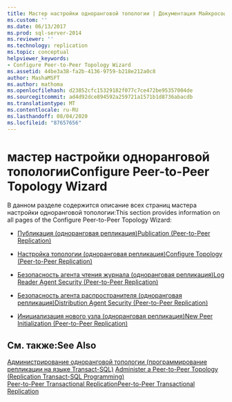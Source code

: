 ```yaml
---
title: Мастер настройки одноранговой топологии | Документация Майкрософт
ms.custom: ''
ms.date: 06/13/2017
ms.prod: sql-server-2014
ms.reviewer: ''
ms.technology: replication
ms.topic: conceptual
helpviewer_keywords:
- Configure Peer-to-Peer Topology Wizard
ms.assetid: 44be3a38-fa2b-4136-9759-b218e212a0c8
author: MashaMSFT
ms.author: mathoma
ms.openlocfilehash: d23852cfc15329182f077c7ce472be95357004de
ms.sourcegitcommit: ad4d92dce894592a259721a1571b1d8736abacdb
ms.translationtype: MT
ms.contentlocale: ru-RU
ms.lasthandoff: 08/04/2020
ms.locfileid: "87657656"
---
```

# <a name="configure-peer-to-peer-topology-wizard"></a><span data-ttu-id="fa8c7-102">мастер настройки одноранговой топологии</span><span class="sxs-lookup"><span data-stu-id="fa8c7-102">Configure Peer-to-Peer Topology Wizard</span></span>
  <span data-ttu-id="fa8c7-103">В данном разделе содержится описание всех страниц мастера настройки одноранговой топологии:</span><span class="sxs-lookup"><span data-stu-id="fa8c7-103">This section provides information on all pages of the Configure Peer-to-Peer Topology Wizard:</span></span>  
  
-   [<span data-ttu-id="fa8c7-104">Публикация (одноранговая репликация)</span><span class="sxs-lookup"><span data-stu-id="fa8c7-104">Publication &#40;Peer-to-Peer Replication&#41;</span></span>](publication-peer-to-peer-replication.md)  
  
-   [<span data-ttu-id="fa8c7-105">Настройка топологии (одноранговая репликация)</span><span class="sxs-lookup"><span data-stu-id="fa8c7-105">Configure Topology &#40;Peer-to-Peer Replication&#41;</span></span>](configure-topology-peer-to-peer-replication.md)  
  
-   [<span data-ttu-id="fa8c7-106">Безопасность агента чтения журнала (одноранговая репликация)</span><span class="sxs-lookup"><span data-stu-id="fa8c7-106">Log Reader Agent Security &#40;Peer-to-Peer Replication&#41;</span></span>](log-reader-agent-security-peer-to-peer-replication.md)  
  
-   [<span data-ttu-id="fa8c7-107">Безопасность агента распространителя (одноранговая репликация)</span><span class="sxs-lookup"><span data-stu-id="fa8c7-107">Distribution Agent Security &#40;Peer-to-Peer Replication&#41;</span></span>](distribution-agent-security-peer-to-peer-replication.md)  
  
-   [<span data-ttu-id="fa8c7-108">Инициализация нового узла (одноранговая репликация)</span><span class="sxs-lookup"><span data-stu-id="fa8c7-108">New Peer Initialization &#40;Peer-to-Peer Replication&#41;</span></span>](new-peer-initialization-peer-to-peer-replication.md)  
  
## <a name="see-also"></a><span data-ttu-id="fa8c7-109">См. также:</span><span class="sxs-lookup"><span data-stu-id="fa8c7-109">See Also</span></span>  
 <span data-ttu-id="fa8c7-110">[Администрирование одноранговой топологии (программирование репликации на языке Transact-SQL)](administration/administer-a-peer-to-peer-topology-replication-transact-sql-programming.md) </span><span class="sxs-lookup"><span data-stu-id="fa8c7-110">[Administer a Peer-to-Peer Topology &#40;Replication Transact-SQL Programming&#41;](administration/administer-a-peer-to-peer-topology-replication-transact-sql-programming.md) </span></span>  
 [<span data-ttu-id="fa8c7-111">Peer-to-Peer Transactional Replication</span><span class="sxs-lookup"><span data-stu-id="fa8c7-111">Peer-to-Peer Transactional Replication</span></span>](transactional/peer-to-peer-transactional-replication.md)  
  
  
